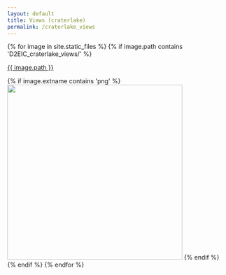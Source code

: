 ```yaml
---
layout: default
title: Views (craterlake)
permalink: /craterlake_views
---
```

{% for image in site.static_files %}
  {% if image.path contains 'D2EIC_craterlake_views/' %}
<p><a href="{{ site.baseurl }}/{{ image.path }}">{{ image.path }}</a></p>
    {% if image.extname contains 'png' %}
<img src="{{ site.baseurl }}/{{ image.path }}" width="400px"/>
    {% endif %}
  {% endif %}
{% endfor %}
